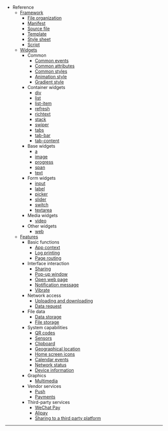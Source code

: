 * Reference
    * [Framework](framework/index.en.md)
        * [File organization](framework/file-organization.en.md)
        * [Manifest](framework/manifest.en.md)
        * [Source file](framework/source-file.en.md)
        * [Template](framework/template.en.md)
        * [Style sheet](framework/style-sheet.en.md)
        * [Script](framework/script.en.md)
    * [Widgets](widgets/index.en.md)
        * Common
            * [Common events](widgets/common-events.en.md)
            * [Common attributes](widgets/common-attributes.en.md)
            * [Common styles](widgets/common-styles.en.md)
            * [Animation style](widgets/animation-styles.en.md)
            * [Gradient style](widgets/gradient-styles.en.md)
        * Container widgets
            * [div](widgets/div.en.md)
            * [list](widgets/list.en.md)
            * [list-item](widgets/list-item.en.md)
            * [refresh](widgets/refresh.en.md)
            * [richtext](widgets/richtext.en.md)
            * [stack](widgets/stack.en.md)
            * [swiper](widgets/swiper.en.md)
            * [tabs](widgets/tabs.en.md)
            * [tab-bar](widgets/tab-bar.en.md)
            * [tab-content](widgets/tab-content.en.md)
        * Base widgets
            * [a](widgets/a.en.md)
            * [image](widgets/image.en.md)
            * [progress](widgets/progress.en.md)
            * [span](widgets/span.en.md)
            * [text](widgets/text.en.md)
        * Form widgets
            * [input](widgets/input.en.md)
            * [label](widgets/label.en.md)
            * [picker](widgets/picker.en.md)
            * [slider](widgets/slider.en.md)
            * [switch](widgets/switch.en.md)
            * [textarea](widgets/textarea.en.md)
        * Media widgets
            * [video](widgets/video.en.md)
        * Other widgets
            * [web](widgets/web.en.md)
    * [Features](features/index.en.md)
        * Basic functions
            * [App context](features/system/app.en.md)
            * [Log printing](features/system/log.en.md)
            * [Page routing](features/system/router.en.md)
        * Interface interaction
            * [Sharing](features/system/share.en.md)
            * [Pop-up window](features/system/prompt.en.md)
            * [Open web page](features/system/webview.en.md)
            * [Notification message](features/system/notification.en.md)
            * [Vibrate](features/system/vibrator.en.md)
        * Network access
            * [Uploading and downloading](features/system/request.en.md)
            * [Data request](features/system/fetch.en.md)
        * File data
            * [Data storage](features/system/storage.en.md)
            * [File storage](features/system/file.en.md)
        * System capabilities
            * [QR codes](features/system/barcode.en.md)
            * [Sensors](features/system/sensor.en.md)
            * [Clipboard](features/system/clipboard.en.md)
            * [Geographical location](features/system/geolocation.en.md)
            * [Home screen icons](features/system/shortcut.en.md)
            * [Calendar events](features/system/calendar.en.md)
            * [Network status](features/system/network.en.md)
            * [Device information](features/system/device.en.md)
        * Graphics
            * [Multimedia](features/system/media.en.md)
        * Vendor services
            * [Push](features/service/push.en.md)
            * [Payments](features/service/pay.en.md)
        * Third-party services
            * [WeChat Pay](features/service/wxpay.en.md)
            * [Alipay](features/service/alipay.en.md)
            * [Sharing to a third party platform](features/service/share.en.md)
-----
